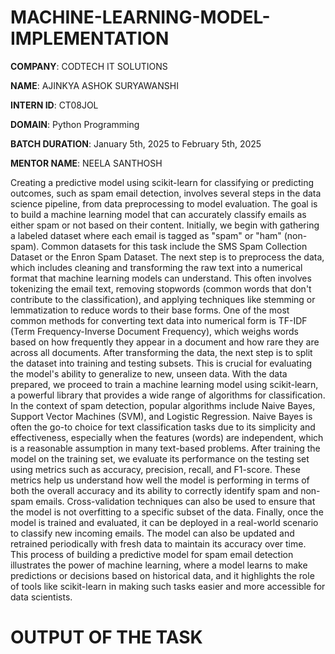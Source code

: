 # MACHINE-LEARNING-MODEL-IMPLEMENTATION

**COMPANY**: CODTECH IT SOLUTIONS

**NAME**: AJINKYA ASHOK SURYAWANSHI 

**INTERN ID**: CT08JOL

**DOMAIN**: Python Programming

**BATCH DURATION**:  January 5th, 2025 to February 5th, 2025

**MENTOR NAME**: NEELA SANTHOSH

Creating a predictive model using scikit-learn for classifying or predicting outcomes, such as spam email detection, involves several steps in the data science pipeline, from data preprocessing to model evaluation. The goal is to build a machine learning model that can accurately classify emails as either spam or not based on their content. Initially, we begin with gathering a labeled dataset where each email is tagged as "spam" or "ham" (non-spam). Common datasets for this task include the SMS Spam Collection Dataset or the Enron Spam Dataset. The next step is to preprocess the data, which includes cleaning and transforming the raw text into a numerical format that machine learning models can understand. This often involves tokenizing the email text, removing stopwords (common words that don't contribute to the classification), and applying techniques like stemming or lemmatization to reduce words to their base forms. One of the most common methods for converting text data into numerical form is TF-IDF (Term Frequency-Inverse Document Frequency), which weighs words based on how frequently they appear in a document and how rare they are across all documents. After transforming the data, the next step is to split the dataset into training and testing subsets. This is crucial for evaluating the model's ability to generalize to new, unseen data. With the data prepared, we proceed to train a machine learning model using scikit-learn, a powerful library that provides a wide range of algorithms for classification. In the context of spam detection, popular algorithms include Naive Bayes, Support Vector Machines (SVM), and Logistic Regression. Naive Bayes is often the go-to choice for text classification tasks due to its simplicity and effectiveness, especially when the features (words) are independent, which is a reasonable assumption in many text-based problems. After training the model on the training set, we evaluate its performance on the testing set using metrics such as accuracy, precision, recall, and F1-score. These metrics help us understand how well the model is performing in terms of both the overall accuracy and its ability to correctly identify spam and non-spam emails. Cross-validation techniques can also be used to ensure that the model is not overfitting to a specific subset of the data. Finally, once the model is trained and evaluated, it can be deployed in a real-world scenario to classify new incoming emails. The model can also be updated and retrained periodically with fresh data to maintain its accuracy over time. This process of building a predictive model for spam email detection illustrates the power of machine learning, where a model learns to make predictions or decisions based on historical data, and it highlights the role of tools like scikit-learn in making such tasks easier and more accessible for data scientists.

# OUTPUT OF THE TASK





